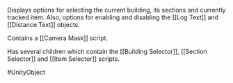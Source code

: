 Displays options for selecting the current building, its sections and currently tracked item. Also, options for enabling and disabling the [[Log Text]] and [[Distance Text]] objects.

Contains a [[Camera Mask]] script.

Has several children which contain the [[Building Selector]], [[Section Selector]] and [[Item Selector]] scripts.

#UnityObject 